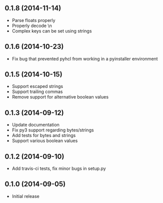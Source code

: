 0.1.8 (2014-11-14)
------------------
* Parse floats properly
* Properly decode \\n
* Complex keys can be set using strings

0.1.6 (2014-10-23)
------------------
* Fix bug that prevented pyhcl from working in a pyinstaller environment

0.1.5 (2014-10-15)
------------------
* Support escaped strings
* Support trailing commas
* Remove support for alternative boolean values

0.1.3 (2014-09-12)
------------------
* Update documentation
* Fix py3 support regarding bytes/strings
* Add tests for bytes and strings
* Support various boolean values

0.1.2 (2014-09-10)
------------------
* Add travis-ci tests, fix minor bugs in setup.py

0.1.0 (2014-09-05)
------------------
* Initial release
